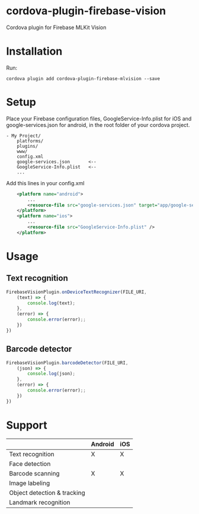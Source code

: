 cordova-plugin-firebase-vision
========================

Cordova plugin for Firebase MLKit Vision

# Installation
Run:
```
cordova plugin add cordova-plugin-firebase-mlvision --save
```

# Setup
Place your Firebase configuration files, GoogleService-Info.plist for iOS and google-services.json for android, in the root folder of your cordova project.

```
- My Project/
    platforms/
    plugins/
    www/
    config.xml
    google-services.json       <--
    GoogleService-Info.plist   <--
    ...
```

Add this lines in your config.xml
```xml
    <platform name="android">
        ...
        <resource-file src="google-services.json" target="app/google-services.json" />
    </platform>
    <platform name="ios">
        ...
        <resource-file src="GoogleService-Info.plist" />
    </platform>
```

# Usage
## Text recognition

```js
FirebaseVisionPlugin.onDeviceTextRecognizer(FILE_URI,
    (text) => {
        console.log(text);
    },
    (error) => {
        console.error(error);;
    })
})
```

## Barcode detector
```js
FirebaseVisionPlugin.barcodeDetector(FILE_URI,
    (json) => {
        console.log(json);
    },
    (error) => {
        console.error(error);;
    })
})
```

# Support
|   |Android|iOS|
|---|---|---|
|Text recognition|X|X|
|Face detection| | |
|Barcode scanning|X|X|
|Image labeling| | |
|Object detection & tracking| | |
|Landmark recognition| | |

